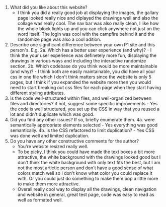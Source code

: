 1. What did you like about this website?
    - I think you did a really good job at displaying the images, the gallary page looked really nice and
        diplayed the drawings well and also the collage was really cool. The nav bar was also really clean, I
        like how the whole block lights up and you can click anywhere not just on the word itself. The login was cool
        with the campfire behind it and the randomize page was also a cool adition.
2. Describe one significant difference between your own P1 site and this person's. E.g.
    2a. Which has a better user experience (and why)?
        - I think the your user experience was definetely more fun, displaying the drawings in various ways and including
            the interactive randomize section.
    2b. Which codebase do you think would be more maintainable (and why)?
        - I think both are easily maintainable, you did have all your css in one file which I don't think matters since
            the website is only 5 pages, but I think if you expanded the website more then you would need to start breaking out css files for each page when they start having different styling attributes.
3. Is the code well-structured within files, and well-organized between files and directories?
    if not, suggest some specific improvements
        - Yes the code is well structured, you set up the CSS in way that you reused a lot and didn't duplicate which was good. 
4. Did you find any other issues? If so, briefly enumerate them.
    4a. were semantically appropriate elements selected
        - Yes everything was good semantically.
    4b. is the CSS refactored to limit duplication?
        - Yes CSS was done well and limited duplication.
5. Do you have any other constructive comments for the author?
    - You're website resized really well.
    - To be picky, I think you could have made the text boxes a bit more attractive, the white background with the drawings looked good but I don't think the white background with only text fits the best, but I am not the most artictic person and don't have a good sense of what colors match well so I don't know what color you could replace it with. Or you could just do something to make them pop a little more to make them more attractive.
    - Overall really cool way to display all the drawings, clean navigation and website in general, great test page, code was easy to read as well as formated well.